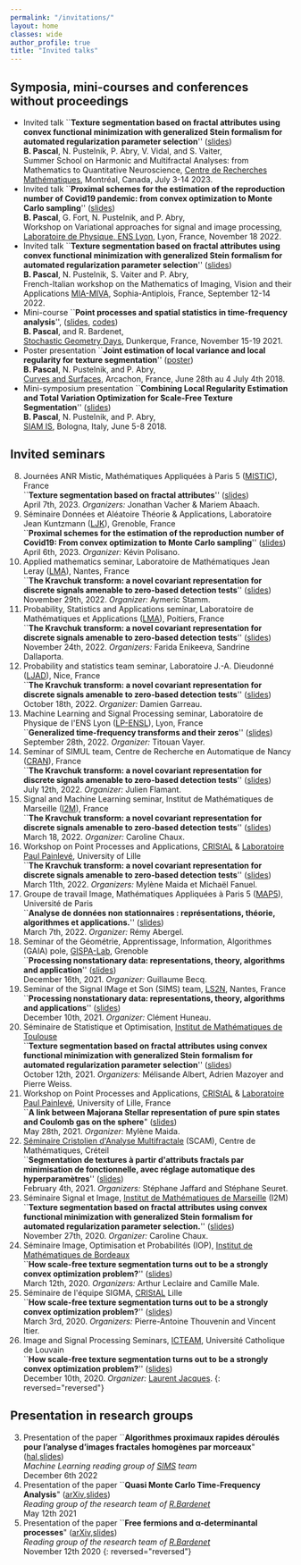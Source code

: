 ```yaml
---
permalink: "/invitations/"
layout: home
classes: wide
author_profile: true
title: "Invited talks"
---
```


## Symposia, mini-courses and conferences without proceedings

* Invited talk ``**Texture segmentation based on fractal attributes using convex functional minimization with generalized Stein formalism for automated regularization parameter selection**'' ([slides](../assets/pdfs/CRM23.pdf))  
**B. Pascal**, N. Pustelnik, P. Abry, V. Vidal, and S. Vaiter,  
Summer School on Harmonic and Multifractal Analyses: from Mathematics to Quantitative Neuroscience,
 [Centre de Recherches Mathématiques](https://www.crmath.ca/en/activities/#/type/activity/id/3885), 
 Montréal, Canada, July 3-14 2023.
* Invited talk ``**Proximal schemes for the estimation of the reproduction number of Covid19 pandemic: from convex optimization to Monte Carlo sampling**'' ([slides](../assets/pdfs/SISYPHE.pdf))  
**B. Pascal**, G. Fort, N. Pustelnik, and P. Abry,  
Workshop on Variational approaches for signal and image processing,
 [Laboratoire de Physique, ENS Lyon](http://www.ens-lyon.fr/PHYSIQUE/seminars/machine-learning-and-signal-processing/mlsp22_SiSyPhe), Lyon, France, November 18 2022.
* Invited talk ``**Texture segmentation based on fractal attributes using convex functional minimization with generalized Stein formalism for automated regularization parameter selection**'' ([slides](../assets/pdfs/MIA22.pdf))  
**B. Pascal**, N. Pustelnik, S. Vaiter and P. Abry,  
French-Italian workshop on the Mathematics of Imaging, Vision and their Applications [MIA-MIVA](https://sites.google.com/view/workshop-mia-miva/home), Sophia-Antiplois, France, September 12-14 2022.
* Mini-course ``**Point processes and spatial statistics in time-frequency analysis**'', ([slides](../assets/pdfs/SP-and-GAF_B-Pascal.pdf), [codes](https://github.com/bpascal-fr/GeoSto-PP-for-TF))  
**B. Pascal**, and R. Bardenet,  
[Stochastic Geometry Days](https://www.mathconf.org/sgd2021), Dunkerque, France, November 15-19 2021.
* Poster presentation ``**Joint estimation of local variance and local regularity for texture segmentation**'' ([poster](../assets/pdfs/CS18.pdf))  
**B. Pascal**, N. Pustelnik, and P. Abry,  
 [Curves and Surfaces](https://cs2018.sciencesconf.org/), Arcachon, France, June 28th au 4 July 4th 2018.
* Mini-symposium presentation ``**Combining Local Regularity Estimation and Total Variation Optimization for Scale-Free Texture Segmentation**'' ([slides](../assets/pdfs/siam2018.pdf))  
**B. Pascal**, N. Pustelnik, and P. Abry,  
[SIAM IS](https://www.siam-is18.dm.unibo.it/), Bologna, Italy, June 5-8 2018.

## Invited seminars

8. Journées ANR Mistic, Mathématiques Appliquées à Paris 5 ([MISTIC](https://mistic.math.cnrs.fr/?p=150)), France  
``**Texture segmentation based on fractal attributes**'' ([slides](../assets/pdfs/MISTIC23.pdf))  
April 7th, 2023. *Organizers:* Jonathan Vacher & Mariem Abaach.
7. Séminaire Données et Aléatoire Théorie & Applications, Laboratoire Jean Kuntzmann ([LJK](https://www-ljk.imag.fr/)), Grenoble, France  
``**Proximal schemes for the estimation of the reproduction number of Covid19: From convex optimization to Monte Carlo sampling**'' ([slides](../assets/pdfs/LJK23.pdf))  
April 6th, 2023. *Organizer:* Kévin Polisano.
6. Applied mathematics seminar, Laboratoire de Mathématiques Jean Leray ([LMA](https://www.math.sciences.univ-nantes.fr/fr)), Nantes, France  
``**The Kravchuk transform: a novel covariant representation for discrete signals amenable to zero-based detection tests**'' ([slides](../assets/pdfs/LMA22.pdf))  
November 29th, 2022. *Organizer:* Aymeric Stamm.
6. Probability, Statistics and Applications seminar, Laboratoire de Mathématiques et Applications ([LMA](http://rech-math.sp2mi.univ-poitiers.fr/)), Poitiers, France  
``**The Kravchuk transform: a novel covariant representation for discrete signals amenable to zero-based detection tests**'' ([slides](../assets/pdfs/LMA22.pdf))  
November 24th, 2022. *Organizers:* Farida Enikeeva, Sandrine Dallaporta.
6. Probability and statistics team seminar, Laboratoire J.-A. Dieudonné ([LJAD](https://math.unice.fr/)), Nice, France  
``**The Kravchuk transform: a novel covariant representation for discrete signals amenable to zero-based detection tests**'' ([slides](../assets/pdfs/LJAD22.pdf))  
October 18th, 2022. *Organizer:* Damien Garreau.
6. Machine Learning and Signal Processing seminar, Laboratoire de Physique de l'ENS Lyon ([LP-ENSL](http://www.ens-lyon.fr/PHYSIQUE)), Lyon, France  
``**Generalized time-frequency transforms and their zeros**'' ([slides](../assets/pdfs/ENSL22.pdf))  
September 28th, 2022. *Organizer:* Titouan Vayer.
1. Seminar of SIMUL team, Centre de Recherche en Automatique de Nancy ([CRAN](http://www.cran.univ-lorraine.fr/)), France  
``**The Kravchuk transform: a novel covariant representation for discrete signals amenable to zero-based detection tests**'' ([slides](../assets/pdfs/CRAN22.pdf))  
July 12th, 2022. *Organizer:* Julien Flamant.
1. Signal and Machine Learning seminar, Institut de Mathématiques de Marseille ([I2M](https://www.i2m.univ-amu.fr/)), France  
``**The Kravchuk transform: a novel covariant representation for discrete signals amenable to zero-based detection tests**'' ([slides](../assets/pdfs/I2M22.pdf))  
March 18, 2022.  *Organizer:* Caroline Chaux.
1. Workshop on Point Processes and Applications, [CRIStAL](https://www.cristal.univ-lille.fr/spip.php?page=rubrique&id_rubrique=1) & [Laboratoire Paul Painlevé](https://math.univ-lille.fr/), University of Lille  
``**The Kravchuk transform: a novel covariant representation for discrete signals amenable to zero-based detection tests**'' ([slides](../assets/pdfs/gt-kravchuk.pdf))  
March 11th, 2022. *Organizers:* Mylène Maida et Michaël Fanuel.
1. Groupe de travail Image, Mathématiques Appliquées à Paris 5 ([MAP5](https://map5.mi.parisdescartes.fr/)), Université de Paris  
``**Analyse de données non stationnaires : représentations, théorie, algorithmes et applications.**'' ([slides](../assets/pdfs/MAP522.pdf))  
March 7th, 2022. *Organizer:* Rémy Abergel.
1. Seminar of the Géométrie, Apprentissage, Information, Algorithmes (GAIA) pole, [GISPA-Lab](http://www.gipsa-lab.fr/), Grenoble  
``**Processing nonstationary data: representations, theory, algorithms and application**'' ([slides](../assets/pdfs/Grenoble21.pdf))  
December 16th, 2021. *Organizer:* Guillaume Becq.
1. Seminar of the Signal IMage et Son (SIMS) team, [LS2N](https://www.ls2n.fr/), Nantes, France
``**Processing nonstationary data: representations, theory, algorithms and applications**'' ([slides](../assets/pdfs/Nantes21.pdf))  
December 10th, 2021. *Organizer:* Clément Huneau.
1. Séminaire de Statistique et Optimisation, [Institut de Mathématiques de Toulouse](https://www.math.univ-toulouse.fr/)  
``**Texture segmentation based on fractal attributes using convex functional minimization with generalized Stein formalism for automated regularization parameter selection**'' ([slides](../assets/pdfs/Toulouse21.pdf))  
October 12th, 2021. *Organizers:* Mélisande Albert, Adrien Mazoyer and Pierre Weiss.
1. Workshop on Point Processes and Applications, [CRIStAL](https://www.cristal.univ-lille.fr/spip.php?page=rubrique&id_rubrique=1) & [Laboratoire Paul Painlevé](https://math.univ-lille.fr/), University of Lille, France  
``**A link between Majorana Stellar representation of pure spin states and Coulomb gas on the sphere**"  ([slides](../assets/pdfs/gt-pp.pdf))  
May 28th, 2021. *Organizer:* Mylène Maida.
1. [Séminaire Cristolien d'Analyse Multifractale](https://sites.math.u-pem.fr/scam/) (SCAM), Centre de Mathématiques, Créteil  
``**Segmentation de textures à partir d'attributs fractals par minimisation de fonctionnelle, avec réglage automatique des hyperparamètres**'' ([slides](../assets/pdfs/SCAM21.pdf))  
February 4th, 2021. *Organizers:* Stéphane Jaffard and Stéphane Seuret.
1. Séminaire Signal et Image, [Institut de Mathématiques de Marseille](https://www.i2m.univ-amu.fr/) (I2M)  
``**Texture segmentation based on fractal attributes using convex functional minimization with generalized Stein formalism for automated regularization parameter selection.**'' ([slides](../assets/pdfs/Marseille20.pdf))  
November 27th, 2020. *Organizer:* Caroline Chaux.
1. Séminaire Image, Optimisation et Probabilités (IOP), [Institut de Mathématiques de Bordeaux](https://www.math.u-bordeaux.fr/imb/spip.php)  
``**How scale-free texture segmentation turns out to be a strongly convex optimization problem?**'' ([slides](../assets/pdfs/IMB20.pdf))  
March 12th, 2020. *Organizers:* Arthur Leclaire and Camille Male.
1. Séminaire de l'équipe SIGMA, [CRIStAL](https://www.cristal.univ-lille.fr/spip.php?page=rubrique&id_rubrique=1) Lille  
``**How scale-free texture segmentation turns out to be a strongly convex optimization problem?**'' ([slides](../assets/pdfs/CRISTAL20.pdf))  
March 3rd, 2020. *Organizers:* Pierre-Antoine Thouvenin and Vincent Itier.
1. Image and Signal Processing Seminars, [ICTEAM](https://uclouvain.be/en/research-institutes/icteam), Université Catholique de Louvain  
``**How scale-free texture segmentation turns out to be a strongly convex optimization problem?**'' ([slides](../assets/pdfs/UCL2019.pdf))  
December 10th, 2020. *Organizer:* [Laurent Jacques](https://laurentjacques.gitlab.io/).
{: reversed="reversed"}

## Presentation in research groups
3. Presentation of the paper ``**Algorithmes proximaux rapides déroulés pour l’analyse d’images fractales homogènes par morceaux**" ([hal](https://hal.science/hal-03621545/document),[slides](../assets/pdfs/ML22.pdf))  
*Machine Learning reading group of [SIMS](https://sims.ls2n.fr/) team*  
December 6th 2022
1. Presentation of the paper ``**Quasi Monte Carlo Time-Frequency Analysis**" ([arXiv](https://arxiv.org/pdf/2011.02025.pdf),[slides](../assets/pdfs/Avron_qMCTF.pdf))  
*Reading group of the research team of [R.Bardenet](http://rbardenet.github.io/)*  
May 12th 2021
1. Presentation of the paper ``**Free fermions and α-determinantal processes**" ([arXiv](https://arxiv.org/pdf/1811.11556.pdf),[slides](../assets/pdfs/FreeFermions_BPascal.pdf))  
*Reading group of the research team of [R.Bardenet](http://rbardenet.github.io/)*  
November 12th 2020
{: reversed="reversed"}